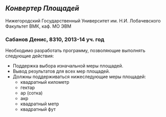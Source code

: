 ## *Конвертер Площадей*
Нижегородский Государственный Университет им. Н.И. Лобачевского  
Факультет ВМК, каф. МО ЭВМ

### Сабанов Денис, 8310, 2013-14 уч. год

Необходимо разработать программу, позволяющие выполнять следующие действия:

 - Поддержка выбора изначальной меры площадей.
 - Вывод результатов для всех мер площадей.
 - Должны поддерживаться нижеследующие меры площадей:
    * квадратный километр
    * гектар
    * ар (сотка)
    * акр
    * квадратный метр
    * квадратный фут
  
